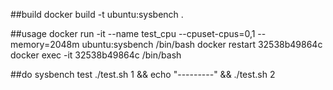 ##build
docker build -t ubuntu:sysbench .

##usage
docker run -it --name test_cpu --cpuset-cpus=0,1 --memory=2048m ubuntu:sysbench /bin/bash
docker restart 32538b49864c
docker exec -it 32538b49864c /bin/bash

##do sysbench test
 ./test.sh 1 && echo "---------" &&  ./test.sh 2

